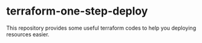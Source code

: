 # terraform-one-step-deploy
This repository provides some useful terraform codes to help you deploying resources easier. 
